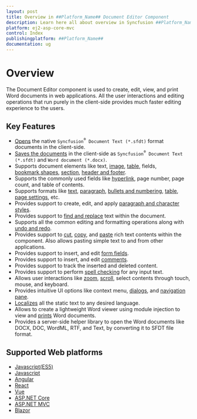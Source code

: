 ```yaml
---
layout: post
title: Overview in ##Platform_Name## Document Editor Component
description: Learn here all about overview in Syncfusion ##Platform_Name## Document Editor component of Syncfusion Essential JS 2 and more.
platform: ej2-asp-core-mvc
control: Index
publishingplatform: ##Platform_Name##
documentation: ug
---
```



# Overview

The Document Editor component is used to create, edit, view, and print Word documents in web applications. All the user interactions and editing operations that run purely in the client-side provides much faster editing experience to the users.

## Key Features

* [Opens](../document-editor/import) the native `Syncfusion`<sup style="font-size:70%">&reg;</sup>` Document Text (*.sfdt)` format documents in the client-side.
* [Saves the documents](../document-editor/export) in the client-side as `Syncfusion`<sup style="font-size:70%">&reg;</sup>` Document Text (*.sfdt)` and `Word document (*.docx)`.
* Supports document elements like text, [image](../document-editor/image), [table](../document-editor/table), fields, [bookmark](../document-editor/bookmark),[shapes](../document-editor/shapes), [section](../document-editor/section-format), [header and footer](../document-editor/header-footer).
* Supports the commonly used fields like [hyperlink](../document-editor/link), page number, page count, and table of contents.
* Supports formats like [text](../document-editor/text-format), [paragraph](../document-editor/paragraph-format), [bullets and numbering](../document-editor/list-format), [table](../document-editor/table-format), [page settings](../document-editor/section-format), etc.
* Provides support to create, edit, and apply [paragraph and character styles](../document-editor/styles).
* Provides support to [find and replace](../document-editor/find-and-replace) text within the document.
* Supports all the common editing and formatting operations along with [undo and redo](../document-editor/history).
* Provides support to [cut](../document-editor/clipboard#cut), [copy](../document-editor/clipboard#copy), and [paste](../document-editor/clipboard#paste) rich text contents within the component. Also allows pasting simple text to and from other applications.
* Provides support to insert, and edit [form fields](../document-editor/form-fields).
* Provides support to insert, and edit [comments](../document-editor/comments).
* Provides support to track the inserted and deleted content.
* Provides support to perform [spell checking](../document-editor/spell-check) for any input text.
* Allows user interactions like [zoom](../document-editor/scrolling-zooming#zooming), [scroll](../document-editor/scrolling-zooming), select contents through touch, mouse, and keyboard.
* Provides intuitive UI options like context menu, [dialogs](../document-editor/dialog), and [navigation pane](../document-editor/find-and-replace#options-pane).
* [Localizes](../document-editor/global-local) all the static text to any desired language.
* Allows to create a lightweight Word viewer using module injection to view and [prints](../document-editor/print) Word documents.
* Provides a server-side helper library to open the Word documents like DOCX, DOC, WordML, RTF, and Text, by converting it to SFDT file format.

## Supported Web platforms

* [Javascript(ES5)](https://ej2.syncfusion.com/javascript/documentation/document-editor/getting-started/)
* [Javascript](https://ej2.syncfusion.com/documentation/document-editor/getting-started/)
* [Angular](https://ej2.syncfusion.com/angular/documentation/document-editor/getting-started/)
* [React](https://ej2.syncfusion.com/react/documentation/document-editor/getting-started/)
* [Vue](https://ej2.syncfusion.com/vue/documentation/document-editor/getting-started/)
* [ASP.NET Core](https://ej2.syncfusion.com/aspnetcore/documentation/document-editor/getting-started-core/)
* [ASP.NET MVC](https://ej2.syncfusion.com/aspnetmvc/documentation/document-editor/getting-started/)
* [Blazor](https://blazor.syncfusion.com/documentation/document-editor/getting-started/server-side-application/)